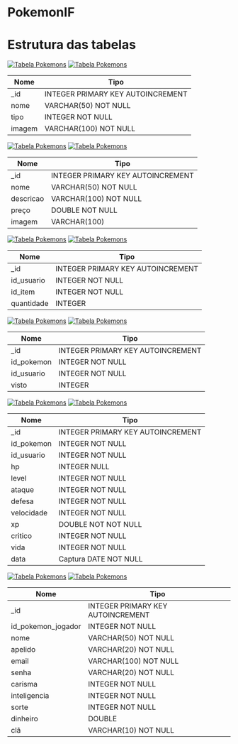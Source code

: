 # PokemonIF

# Estrutura das tabelas

[![Tabela Pokemons](https://img.shields.io/badge/Tabela-Pokemons-brightgreen.svg)]() [![Tabela Pokemons](https://img.shields.io/badge/Dupla-Diego-blue.svg)]()

| Nome   | Tipo                              |
| ------ | --------------------------------- |
| \_id   | INTEGER PRIMARY KEY AUTOINCREMENT |
| nome   | VARCHAR(50) NOT NULL              |
| tipo   | INTEGER NOT NULL                  |
| imagem | VARCHAR(100) NOT NULL             |

[![Tabela Pokemons](https://img.shields.io/badge/Tabela-Itens-brightgreen.svg)]() [![Tabela Pokemons](https://img.shields.io/badge/Dupla-Douglas-blue.svg)]()

| Nome      | Tipo                              |
| --------- | --------------------------------- |
| \_id      | INTEGER PRIMARY KEY AUTOINCREMENT |
| nome      | VARCHAR(50) NOT NULL              |
| descricao | VARCHAR(100) NOT NULL             |
| preço     | DOUBLE NOT NULL                   |
| imagem    | VARCHAR(100)                      |

[![Tabela Pokemons](https://img.shields.io/badge/Tabela-Itens_Jogador-brightgreen.svg)]() [![Tabela Pokemons](https://img.shields.io/badge/Dupla-Douglas-blue.svg)]()

| Nome       | Tipo                              |
| ---------- | --------------------------------- |
| \_id       | INTEGER PRIMARY KEY AUTOINCREMENT |
| id_usuario | INTEGER NOT NULL                  |
| id_item    | INTEGER NOT NULL                  |
| quantidade | INTEGER                           |

[![Tabela Pokemons](https://img.shields.io/badge/Tabela-Pokedex-brightgreen.svg)]() [![Tabela Pokemons](https://img.shields.io/badge/Dupla-Rodrigo-blue.svg)]()

| Nome       | Tipo                              |
| ---------- | --------------------------------- |
| \_id       | INTEGER PRIMARY KEY AUTOINCREMENT |
| id_pokemon | INTEGER NOT NULL                  |
| id_usuario | INTEGER NOT NULL                  |
| visto      | INTEGER                           |

[![Tabela Pokemons](https://img.shields.io/badge/Tabela-Pokemons_Jogador-brightgreen.svg)]() [![Tabela Pokemons](https://img.shields.io/badge/Dupla-Diego-blue.svg)]()

| Nome       | Tipo                              |
| ---------- | --------------------------------- |
| \_id       | INTEGER PRIMARY KEY AUTOINCREMENT |
| id_pokemon | INTEGER NOT NULL                  |
| id_usuario | INTEGER NOT NULL                  |
| hp         | INTEGER NULL                      |
| level      | INTEGER NOT NULL                  |
| ataque     | INTEGER NOT NULL                  |
| defesa     | INTEGER NOT NULL                  |
| velocidade | INTEGER NOT NULL                  |
| xp         | DOUBLE NOT NOT NULL               |
| critico    | INTEGER NOT NULL                  |
| vida       | INTEGER NOT NULL                  |
| data       | Captura DATE NOT NULL             |

[![Tabela Pokemons](https://img.shields.io/badge/Tabela-Jogador-brightgreen.svg)]() [![Tabela Pokemons](https://img.shields.io/badge/Dupla-Rodrigo-blue.svg)]()

| Nome               | Tipo                              |
| ------------------ | --------------------------------- |
| \_id               | INTEGER PRIMARY KEY AUTOINCREMENT |
| id_pokemon_jogador | INTEGER NOT NULL                  |
| nome               | VARCHAR(50) NOT NULL              |
| apelido            | VARCHAR(20) NOT NULL              |
| email              | VARCHAR(100) NOT NULL             |
| senha              | VARCHAR(20) NOT NULL              |
| carisma            | INTEGER NOT NULL                  |
| inteligencia       | INTEGER NOT NULL                  |
| sorte              | INTEGER NOT NULL                  |
| dinheiro           | DOUBLE                            |
| clã                | VARCHAR(10) NOT NULL              |
